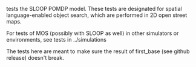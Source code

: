 tests the SLOOP POMDP model. These tests are designated for spatial
language-enabled object search, which are performed in 2D open street maps.

For tests of MOS (possibly with SLOOP as well) in other
simulators or environments, see tests in ../simulations

The tests here are meant to make sure the result of
first_base (see github release) doesn't break.
